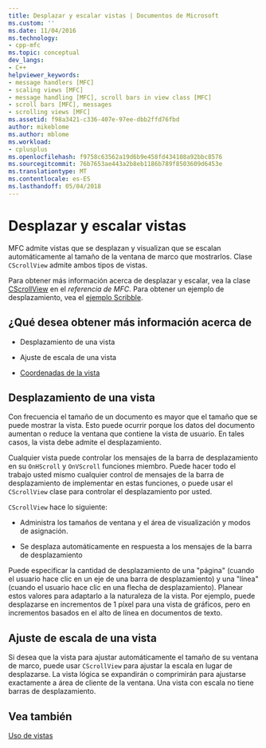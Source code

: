 ```yaml
---
title: Desplazar y escalar vistas | Documentos de Microsoft
ms.custom: ''
ms.date: 11/04/2016
ms.technology:
- cpp-mfc
ms.topic: conceptual
dev_langs:
- C++
helpviewer_keywords:
- message handlers [MFC]
- scaling views [MFC]
- message handling [MFC], scroll bars in view class [MFC]
- scroll bars [MFC], messages
- scrolling views [MFC]
ms.assetid: f98a3421-c336-407e-97ee-dbb2ffd76fbd
author: mikeblome
ms.author: mblome
ms.workload:
- cplusplus
ms.openlocfilehash: f9758c63562a19d6b9e458fd434108a92bbc8576
ms.sourcegitcommit: 76b7653ae443a2b8eb1186b789f8503609d6453e
ms.translationtype: MT
ms.contentlocale: es-ES
ms.lasthandoff: 05/04/2018
---
```

# <a name="scrolling-and-scaling-views"></a>Desplazar y escalar vistas
MFC admite vistas que se desplazan y visualizan que se escalan automáticamente al tamaño de la ventana de marco que mostrarlos. Clase `CScrollView` admite ambos tipos de vistas.  
  
 Para obtener más información acerca de desplazar y escalar, vea la clase [CScrollView](../mfc/reference/cscrollview-class.md) en el *referencia de MFC*. Para obtener un ejemplo de desplazamiento, vea el [ejemplo Scribble](../visual-cpp-samples.md).  
  
## <a name="what-do-you-want-to-know-more-about"></a>¿Qué desea obtener más información acerca de  
  
-   Desplazamiento de una vista  
  
-   Ajuste de escala de una vista  
  
-   [Coordenadas de la vista](http://msdn.microsoft.com/library/windows/desktop/dd145205)  
  
##  <a name="_core_scrolling_a_view"></a> Desplazamiento de una vista  
 Con frecuencia el tamaño de un documento es mayor que el tamaño que se puede mostrar la vista. Esto puede ocurrir porque los datos del documento aumentan o reduce la ventana que contiene la vista de usuario. En tales casos, la vista debe admite el desplazamiento.  
  
 Cualquier vista puede controlar los mensajes de la barra de desplazamiento en su `OnHScroll` y `OnVScroll` funciones miembro. Puede hacer todo el trabajo usted mismo cualquier control de mensajes de la barra de desplazamiento de implementar en estas funciones, o puede usar el `CScrollView` clase para controlar el desplazamiento por usted.  
  
 `CScrollView` hace lo siguiente:  
  
-   Administra los tamaños de ventana y el área de visualización y modos de asignación.  
  
-   Se desplaza automáticamente en respuesta a los mensajes de la barra de desplazamiento  
  
 Puede especificar la cantidad de desplazamiento de una "página" (cuando el usuario hace clic en un eje de una barra de desplazamiento) y una "línea" (cuando el usuario hace clic en una flecha de desplazamiento). Planear estos valores para adaptarlo a la naturaleza de la vista. Por ejemplo, puede desplazarse en incrementos de 1 píxel para una vista de gráficos, pero en incrementos basados en el alto de línea en documentos de texto.  
  
##  <a name="_core_scaling_a_view"></a> Ajuste de escala de una vista  
 Si desea que la vista para ajustar automáticamente el tamaño de su ventana de marco, puede usar `CScrollView` para ajustar la escala en lugar de desplazarse. La vista lógica se expandirán o comprimirán para ajustarse exactamente a área de cliente de la ventana. Una vista con escala no tiene barras de desplazamiento.  
  
## <a name="see-also"></a>Vea también  
 [Uso de vistas](../mfc/using-views.md)

